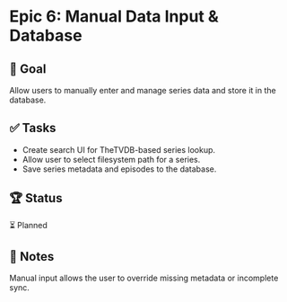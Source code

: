 # Epic 6: Manual Data Input & Database

## 🎯 Goal  
Allow users to manually enter and manage series data and store it in the database.

## ✅ Tasks  
- Create search UI for TheTVDB-based series lookup.  
- Allow user to select filesystem path for a series.  
- Save series metadata and episodes to the database.  

## 🏆 Status  
⏳ Planned  

## 📝 Notes  
Manual input allows the user to override missing metadata or incomplete sync.